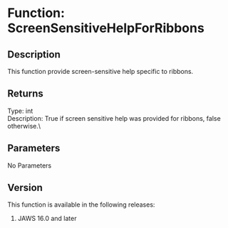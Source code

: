 # Function: ScreenSensitiveHelpForRibbons

## Description

This function provide screen-sensitive help specific to ribbons.

## Returns

Type: int\
Description: True if screen sensitive help was provided for ribbons,
false otherwise.\

## Parameters

No Parameters

## Version

This function is available in the following releases:

1.  JAWS 16.0 and later
